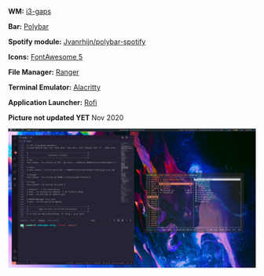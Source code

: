 **WM:** [i3-gaps](https://github.com/Airblader/i3)

**Bar:**  [Polybar](https://github.com/polybar/polybar)

**Spotify module:** [Jvanrhijn/polybar-spotify](https://github.com/Jvanrhijn/polybar-spotify)

**Icons:** [FontAwesome 5](https://fontawesome.com/)

**File Manager:** [Ranger](https://github.com/ranger/ranger)

**Terminal Emulator:** [Alacritty](https://github.com/alacritty/alacritty)

**Application Launcher:** [Rofi](https://github.com/davatorium/rofi)

**Picture not updated YET** Nov 2020

![](https://raw.githubusercontent.com/paulotheblack/dot-files/master/pics/2020-06-20.png)
